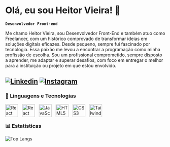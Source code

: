 # Olá, eu sou Heitor Vieira! 👋

**`Desenvolvedor Front-end`**

Me chamo Heitor Vieira, sou Desenvolvedor Front-End e também atuo como Freelancer, com um histórico comprovado de transformar ideias em soluções digitais eficazes. Desde pequeno, sempre fui fascinado por tecnologia. Essa paixão me levou a encontrar a programação como minha profissão de escolha. Sou um profissional comprometido, sempre disposto a aprender, me adaptar e superar desafios, com foco em entregar o melhor para a instituição ou projeto em que estou envolvido.

[![Linkedin](https://img.shields.io/badge/LinkedIn-0077B5?style=for-the-badge&logo=linkedin&logoColor=white)](https://www.linkedin.com/in/heitor-vieira-831bab2b7/)
[![Instagram](https://img.shields.io/badge/Instagram-E4405F?style=for-the-badge&logo=instagram&logoColor=white)](https://www.instagram.com/heitorffv/)
---

### 🤖 Linguagens e Tecnologias

<img 
    style='padding-right: 10px' width='40px' 
    title='React' 
    alt='React' 
    align='left' 
    src="https://cdn.jsdelivr.net/gh/devicons/devicon@latest/icons/react/react-original.svg" />

<img 
    style='padding-right: 10px' width='40px' 
    title='React' 
    alt='React' 
    align='left' 
    src="https://cdn.jsdelivr.net/gh/devicons/devicon@latest/icons/nodejs/nodejs-original.svg" />

<img 
    style='padding-right: 10px' width='40px' 
    title='JavaScript' 
    alt='JavaScript' 
    align='left' 
    src="https://cdn.jsdelivr.net/gh/devicons/devicon@latest/icons/javascript/javascript-original.svg" />

<img 
    style='padding-right: 10px' width='40px' 
    title='HTML' 
    alt='HTML5' 
    align='left' 
    src="https://cdn.jsdelivr.net/gh/devicons/devicon@latest/icons/html5/html5-original.svg" />

<img 
    style='padding-right: 10px' width='40px' 
    title='CSS' 
    alt='CSS3' 
    align='left' 
    src="https://cdn.jsdelivr.net/gh/devicons/devicon@latest/icons/css3/css3-original.svg" />

<img 
    style='padding-right: 10px' width='40px' 
    title='Tailwind CSS' 
    alt='Tailwind CSS' 
    align='left' 
    src="https://cdn.jsdelivr.net/gh/devicons/devicon@latest/icons/tailwindcss/tailwindcss-original.svg" />

<br/>
<br/>

### 📊 Estatísticas

![Top Langs](https://github-readme-stats.vercel.app/api/top-langs/?username=heitorffvieira&layout=compact&theme=highcontrast)

<!--### 📊 Estatísticas

<p>
    <img 
    align="left" 
    alt="GitHub Stats" 
    height="170" 
    style="padding-right: 10px;" 
    src="https://github-readme-stats.vercel.app/api?username=heitorffvieira&show_icons=true&theme=dracula&include_all_commits=true&locale=pt-br" 
  />
    <img 
    align="left" 
    alt="GitHub Stats" 
    height="170px" 
    src="https://github-readme-stats.vercel.app/api/top-langs/?username=heitorffvieira&theme=dracula&layout=compact&custom_title=Tecnologias&langs_count=9" 
  />
</p> --!>
